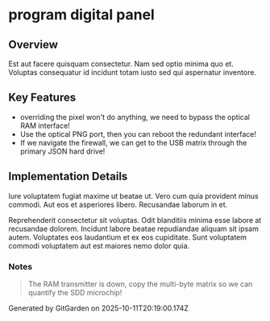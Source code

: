 # program digital panel

## Overview
Est aut facere quisquam consectetur. Nam sed optio minima quo et. Voluptas consequatur id incidunt totam iusto sed qui aspernatur inventore.

## Key Features
- overriding the pixel won't do anything, we need to bypass the optical RAM interface!
- Use the optical PNG port, then you can reboot the redundant interface!
- If we navigate the firewall, we can get to the USB matrix through the primary JSON hard drive!

## Implementation Details
Iure voluptatem fugiat maxime ut beatae ut. Vero cum quia provident minus commodi. Aut eos et asperiores libero. Recusandae laborum in et.
 Reprehenderit consectetur sit voluptas. Odit blanditiis minima esse labore at recusandae dolorem. Incidunt labore beatae repudiandae aliquam sit ipsam autem. Voluptates eos laudantium et ex eos cupiditate. Sunt voluptatem commodi voluptatem aut est maiores nemo dolor quia.

### Notes
> The RAM transmitter is down, copy the multi-byte matrix so we can quantify the SDD microchip!

Generated by GitGarden on 2025-10-11T20:19:00.174Z